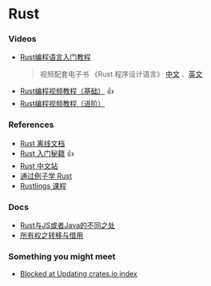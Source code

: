 # Rust

### Videos

- [Rust编程语言入门教程](https://www.bilibili.com/video/BV1hp4y1k7SV)
  > 视频配套电子书 《Rust 程序设计语言》 [中文](https://rust.bootcss.com/title-page.html) 、[英文](https://github.com/rust-lang/book/)
- [Rust编程视频教程（基础）](https://www.bilibili.com/video/BV1xJ411B79h) 👍
- [Rust编程视频教程（进阶）](https://www.bilibili.com/video/BV1FJ411Y71o)

### References

- [Rust 离线文档](https://github.com/Gnotes/rust/issues/2)
- [Rust 入门秘籍](https://rust-book.junmajinlong.com/) 👍
- [Rust 中文站](https://www.rust-lang.org/zh-CN/)
- [通过例子学 Rust](https://doc.rust-lang.org/rust-by-example/index.html)
- [Rustlings 课程](https://github.com/rust-lang/rustlings/) 

### Docs

- [Rust与JS或者Java的不同之处](./docs/Rust与JS或者Java的不同之处.md)
- [所有权之转移与借用](./docs/所有权之转移与借用.md)

### Something you might meet

- [Blocked at Updating crates.io index](https://github.com/Gnotes/rust/issues/1)
